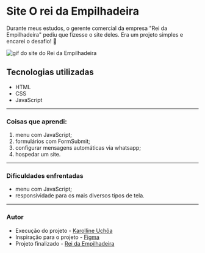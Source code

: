# Site O rei da Empilhadeira
Durante meus estudos, o gerente comercial da empresa "Rei da Empilhadeira" pediu que fizesse o site deles. Era um projeto simples e encarei o desafio! 🚀

<img src="./site-rei-da-empilhadeira.gif" alt= "gif do site do Rei da Empilhadeira">

## Tecnologias utilizadas
- HTML
- CSS
- JavaScript

-----------------------------------------------

### Coisas que **aprendi**:
1. menu com JavaScript;
2. formulários com FormSubmit;
3. configurar mensagens automáticas via whatsapp;
4. hospedar um site.

-----------------------------------------------

### **Dificuldades** enfrentadas
* menu com JavaScript;
* responsividade para os mais diversos tipos de tela.

-----------------------------------------------
### Autor
- Execução do projeto - [Karolline Uchôa](https://github.com/KarollineUchoa) 
- Inspiração para o projeto - [Figma](https://www.figma.com/file/xOrKReMb3S5S5rA5v2Nror/DoctorCare-(Community)?node-id=1720%3A22&t=xNLYDepet8yFnUuh-0)
- Projeto finalizado - [Rei da Empilhadeira](https://www.oreidaempilhadeira.com.br/)